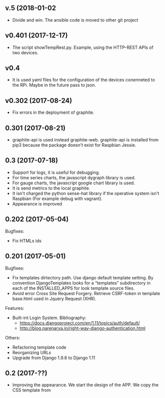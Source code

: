 
## v.5 (2018-01-02
  - Divide and win. The ansible code is moved to other git project

## v0.401 (2017-12-17)
 - The script showTempRest.py. Example, using the HTTP-REST APIs of two devices.

## v0.4
 - It is used yaml files for the configuration of the devices conenneted to the RPi. Maybe in the future pass to json.

## v0.302 (2017-08-24)
 - Fix errors in the deployment of graphite.

## 0.301 (2017-08-21)
 - graphite-api is used instead graphite-web. graphite-api is installed from pip3 because
   the package doesn't exist for Raspbian Jessie.

## 0.3 (2017-07-18)
 - Support for logs, it is useful for debugging.
 - For time series charts, the javascript dygraph library is used.
 - For gauge charts, the javascript google chart library is used.
 - It is send metrics to the local graphite.
 - It isn't charged the python sense-hat library if the operative system isn't Raspbian (For example debug with vagrant).
 - Appearance is improved

## 0.202 (2017-05-04)

Bugfixes:
  - Fix HTMLs ids

## 0.201 (2017-05-01)

Bugfixes:
  - Fix templates dirtectory path. Use django default template setting.
  By convention DjangoTemplates looks for a “templates” subdirectory
  in each of the INSTALLED_APPS for look template source files.
  - Avoid error Cross Site Request Forgery. Retrieve CSRF-token in
  template base.html used in Jquery Request (XHR).

Features:
  - Built-int Login System. Bibliography:
    - https://docs.djangoproject.com/en/1.11/topics/auth/default/
    - http://blog.narenarya.in/right-way-django-authentication.html

Others:
  - Refactoring template code
  - Reorganizing URLs
  - Upgrade from Django 1.9.6 to Django 1.11

## 0.2 (2017-??)
  - Improving the appearance. We start the design of the APP.
  We copy the CSS template from

